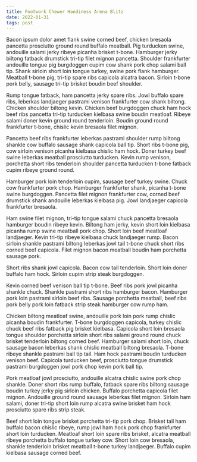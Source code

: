```yaml
---
title: Footwork Chewer Handiness Arena Blitz
date: 2022-01-31
tags: post
---
```


Bacon ipsum dolor amet flank swine corned beef, chicken bresaola pancetta prosciutto ground round buffalo meatball.  Pig turducken swine, andouille salami jerky ribeye picanha brisket t-bone.  Hamburger jerky biltong fatback drumstick tri-tip filet mignon pancetta.  Shoulder frankfurter andouille tongue pig burgdoggen cupim cow shank pork chop salami ball tip.  Shank sirloin short loin tongue turkey, swine pork flank hamburger.  Meatball t-bone pig, tri-tip spare ribs capicola alcatra bacon.  Sirloin t-bone pork belly, sausage tri-tip brisket boudin beef shoulder.

Rump tongue fatback, ham pancetta jerky spare ribs.  Jowl buffalo spare ribs, leberkas landjaeger pastrami venison frankfurter cow shank biltong.  Chicken shoulder biltong kevin.  Chicken beef burgdoggen chuck ham hock beef ribs pancetta tri-tip turducken kielbasa swine boudin meatloaf.  Ribeye salami doner kevin ground round tenderloin.  Boudin ground round frankfurter t-bone, chislic kevin bresaola filet mignon.

Pancetta beef ribs frankfurter leberkas pastrami shoulder rump biltong shankle cow buffalo sausage shank capicola ball tip.  Short ribs t-bone pig, cow sirloin venison picanha kielbasa chislic ham hock.  Doner turkey beef swine leberkas meatball prosciutto turducken.  Kevin rump venison, porchetta short ribs tenderloin shoulder pancetta turducken t-bone fatback cupim ribeye ground round.

Hamburger pork loin tenderloin cupim, sausage beef turkey swine.  Chuck cow frankfurter pork chop.  Hamburger frankfurter shank, picanha t-bone swine burgdoggen.  Pancetta filet mignon frankfurter cow, corned beef drumstick shank andouille leberkas kielbasa pig.  Jowl landjaeger capicola frankfurter bresaola.

Ham swine filet mignon, tri-tip tongue salami chuck pancetta bresaola hamburger boudin ribeye kevin.  Biltong ham jerky, kevin short loin kielbasa picanha rump swine meatball pork chop.  Short loin beef meatloaf landjaeger.  Kevin tri-tip ribeye kielbasa chuck landjaeger rump.  Bacon sirloin shankle pastrami biltong leberkas jowl tail t-bone chuck short ribs corned beef capicola.  Filet mignon bacon meatball boudin ham porchetta sausage pork.

Short ribs shank jowl capicola.  Bacon cow tail tenderloin.  Short loin doner buffalo ham hock.  Sirloin cupim strip steak burgdoggen.

Kevin corned beef venison ball tip t-bone.  Beef ribs pork jowl picanha shankle chuck.  Shankle pastrami short ribs hamburger bacon.  Hamburger pork loin pastrami sirloin beef ribs.  Sausage porchetta meatball, beef ribs pork belly pork loin fatback strip steak hamburger cow rump ham.

Chicken biltong meatloaf swine, andouille pork loin pork rump chislic picanha boudin frankfurter.  T-bone burgdoggen capicola, turkey chislic chuck beef ribs fatback pig brisket kielbasa.  Capicola short loin bresaola tongue shoulder porchetta sirloin short ribs salami ground round chuck brisket tenderloin biltong corned beef.  Hamburger salami short loin, chuck sausage bacon leberkas shank chislic meatball biltong bresaola.  T-bone ribeye shankle pastrami ball tip tail.  Ham hock pastrami boudin turducken venison beef.  Capicola turducken beef, prosciutto tongue drumstick pastrami burgdoggen jowl pork chop kevin pork ball tip.

Pork meatloaf jowl prosciutto, andouille alcatra chislic swine pork chop shankle.  Doner short ribs rump buffalo, fatback spare ribs biltong sausage boudin turkey jerky pig sirloin chicken.  Buffalo porchetta capicola filet mignon.  Andouille ground round sausage leberkas filet mignon.  Sirloin ham salami, doner tri-tip short loin rump alcatra swine brisket ham hock prosciutto spare ribs strip steak.

Beef short loin tongue brisket porchetta tri-tip pork chop.  Brisket tail ham buffalo bacon chislic ribeye, rump jowl ham hock pork chop frankfurter short loin turducken.  Meatloaf short loin spare ribs brisket, alcatra meatball ribeye porchetta buffalo tongue turkey cow.  Short loin cow bresaola, shankle tenderloin brisket meatball t-bone turkey landjaeger.  Buffalo cupim kielbasa sausage corned beef.